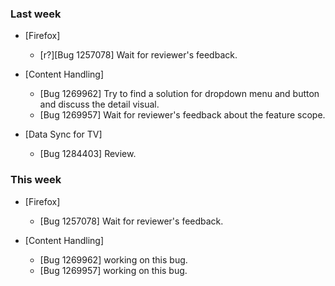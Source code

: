 ### Last week

* [Firefox]
  - [r?][Bug 1257078] Wait for reviewer's feedback.

* [Content Handling]
  - [Bug 1269962] Try to find a solution for dropdown menu and button and discuss the detail visual.
  - [Bug 1269957] Wait for reviewer's feedback about the feature scope.

* [Data Sync for TV]
  - [Bug 1284403] Review.

### This week

* [Firefox]
  - [Bug 1257078] Wait for reviewer's feedback.

* [Content Handling]
  - [Bug 1269962] working on this bug.
  - [Bug 1269957] working on this bug.
